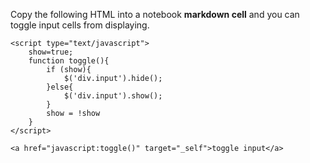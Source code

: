 Copy the following HTML into a notebook **markdown cell** and you can toggle input cells from displaying.

```
<script type="text/javascript">
    show=true;
    function toggle(){
        if (show){
            $('div.input').hide();
        }else{
            $('div.input').show();
        }
        show = !show
    }
</script>

<a href="javascript:toggle()" target="_self">toggle input</a>
```

